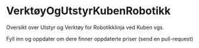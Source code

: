 # VerktøyOgUtstyrKubenRobotikk
Oversikt over Utstyr og Verktøy for Robotikklinja ved Kuben vgs.

Fyll inn og oppdater om dere finner oppdaterte priser (send en pull-request)
